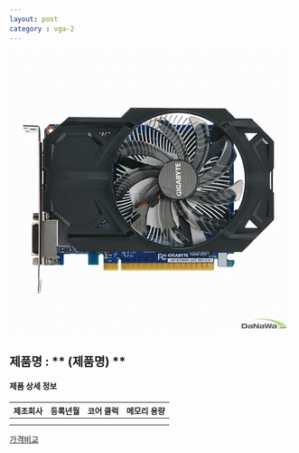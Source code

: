 ```yaml
---
layout: post
category : vga-2
---
```


![alt text](https://github.com/kutchoiwjun92/kutchoiwjun92.github.com/blob/master/image/vga-1.jpg?raw=true)

## 제품명 : ** (제품명)  **

#### 제품 상세 정보


제조회사  |  등록년월  |  코어 클럭  |  메모리 용량  
--------- | ---------- | ----------- | -----------
          |            |             |              
|||


[가격비교](링크)
